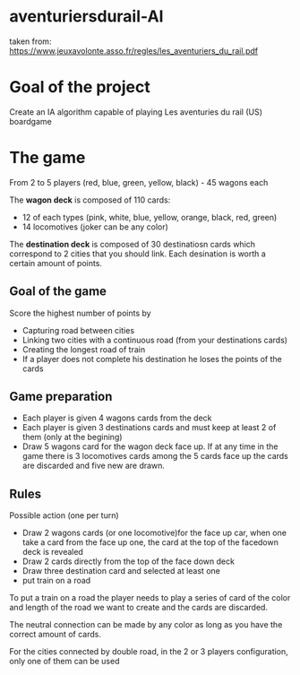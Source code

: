 # aventuriersdurail-AI

taken from: https://www.jeuxavolonte.asso.fr/regles/les_aventuriers_du_rail.pdf

# Goal of the project

Create an IA algorithm capable of playing Les aventuries du rail (US) boardgame 


# The game

From 2 to 5 players (red, blue, green, yellow, black) - 45 wagons each

The **wagon deck** is composed of 110 cards:
  - 12 of each types (pink, white, blue, yellow, orange, black, red, green)
  - 14 locomotives (joker can be any color)
 
The **destination deck** is composed of 30 destinatiosn cards which correspond to 2 cities that you should link. Each desination is worth a certain amount of points.

## Goal of the game

Score the highest number of points by
  - Capturing road between cities
  - Linking two cities with a continuous road (from your destinations cards)
  - Creating the longest road of train
  - If a player does not complete his destination he loses the points of the cards

## Game preparation

- Each player is given 4 wagons cards from the deck 
- Each player is given 3 destinations cards and must keep at least 2 of them (only at the begining)
- Draw 5 wagons card for the wagon deck face up. If at any time in the game there is 3 locomotives cards among the 5 cards face up the cards are discarded and five new are drawn.

## Rules

Possible action (one per turn)
- Draw 2 wagons cards (or one locomotive)for the face up car, when one take a card from the face up one, the card at the top of the facedown deck is revealed
- Draw 2 cards directly from the top of the face down deck
- Draw three destination card and selected at least one
- put train on a road

To put a train on a road the player needs to play a series of card of the color and length of the road we want to create and the cards are discarded.

The neutral connection can be made by any color as long as you have the correct amount of cards.

For the cities connected by double road, in the 2 or 3 players configuration, only one of them can be used

